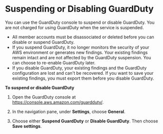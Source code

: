 # Suspending or Disabling GuardDuty<a name="guardduty_suspend-disable"></a>

You can use the GuardDuty console to suspend or disable GuardDuty\. You are not charged for using GuardDuty when the service is suspended\.
+ All member accounts must be disassociated or deleted before you can disable or suspend GuardDuty\. 
+ If you suspend GuardDuty, it no longer monitors the security of your AWS environment or generates new findings\. Your existing findings remain intact and are not affected by the GuardDuty suspension\. You can choose to re\-enable GuardDuty later\.
+ If you disable GuardDuty, your existing findings and the GuardDuty configuration are lost and can't be recovered\. If you want to save your existing findings, you must export them before you disable GuardDuty\.

**To suspend or disable GuardDuty**

1. Open the GuardDuty console at [https://console\.aws\.amazon\.com/guardduty/](https://console.aws.amazon.com/guardduty/)\.

1. In the navigation pane, under **Settings**, choose **General**\.

1. Choose either **Suspend GuardDuty** or **Disable GuardDuty**\. Then choose **Save settings**\.